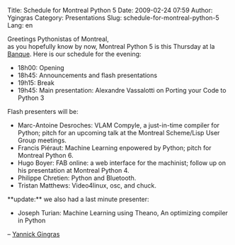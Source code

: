 Title: Schedule for Montreal Python 5
Date: 2009-02-24 07:59
Author: Ygingras
Category: Presentations
Slug: schedule-for-montreal-python-5
Lang: en

Greetings Pythonistas of Montreal,   
as you hopefully know by now, Montreal Python 5 is this Thursday at la
[Banque][]. Here is our schedule for the evening:

-   18h00: Opening
-   18h45: Announcements and flash presentations
-   19h15: Break
-   19h45: Main presentation: Alexandre Vassalotti on Porting your Code
    to Python 3

</p>

</p>

Flash presenters will be:

-   Marc-Antoine Desroches: VLAM Compyle, a just-in-time compiler for
    Python; pitch for an upcoming talk at the Montreal Scheme/Lisp User
    Group meetings.   
-   Francis Piéraut: Machine Learning enpowered by Python; pitch for
    Montreal Python 6.   
-   Hugo Boyer: FAB online: a web interface for the machinist; follow up
    on his presentation at Montreal Python 4.   
-   Philippe Chretien: Python and Bluetooth.   
-   Tristan Matthews: Video4linux, osc, and chuck.   

</p>
**update:** we also had a last minute presenter:

-   Joseph Turian: Machine Learning using Theano, An optimizing compiler
    in Python   

</p>

</p>

– [Yannick Gingras][]

</p>

  [Banque]: http://labanque.ca
  [Yannick Gingras]: http://ygingras.net
